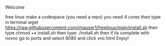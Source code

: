 Welcome

free linux
make a codespace (you need a repo) you need 4 cores
then type in terminal wget https://raw.githubusercontent.com/imauser1/freelinux/main/install.sh
then type chmod +x install.sh
then type ./install.sh
then if its complete with novnc go to ports and select 6080 and click vnc.html
Enjoy!
